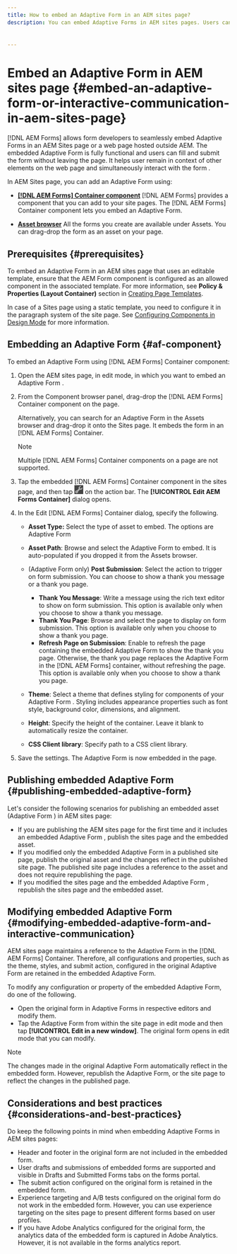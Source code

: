 ```yaml
---
title: How to embed an Adaptive Form in an AEM sites page? 
description: You can embed Adaptive Forms in AEM sites pages. Users can fill and submit forms without leaving the site pages.


---
```


# Embed an Adaptive Form  in AEM sites page {#embed-an-adaptive-form-or-interactive-communication-in-aem-sites-page}

[!DNL AEM Forms] allows form developers to seamlessly embed Adaptive Forms in an AEM Sites page or a web page hosted outside AEM. The embedded Adaptive Form is fully functional and users can fill and submit the form without leaving the page. It helps user remain in context of other elements on the web page and simultaneously interact with the form .

<!-- For information about embedding an Adaptive Form in an external web page, see [Embed Adaptive Form in external web page](/help/forms/using/embed-adaptive-form-external-web-page.md). -->

In AEM Sites page, you can add an Adaptive Form  using:

* **[[!DNL AEM Forms] Container component](#af-component)**
  [!DNL AEM Forms] provides a component that you can add to your site pages. The [!DNL AEM Forms] Container component lets you embed an Adaptive Form.

* **[Asset browser](/help/forms/using/embed-adaptive-form-aem-sites.md#asset-browser)**
  All the forms you create are available under Assets. You can drag-drop the form as an asset on your page.

## Prerequisites {#prerequisites}

To embed an Adaptive Form  in an AEM sites page that uses an editable template, ensure that the AEM Form component is configured as an allowed component in the associated template. For more information, see **Policy & Properties (Layout Container)** section in [Creating Page Templates](/help/sites-authoring/templates.md).

In case of a Sites page using a static template, you need to configure it in the paragraph system of the site page. See [Configuring Components in Design Mode](/help/sites-authoring/default-components-designmode.md) for more information.

## Embedding an Adaptive Form  {#af-component}

To embed an Adaptive Form  using [!DNL AEM Forms] Container component:

1. Open the AEM sites page, in edit mode, in which you want to embed an Adaptive Form .
1. From the Component browser panel, drag-drop the [!DNL AEM Forms] Container component on the page.

   Alternatively, you can search for an Adaptive Form  in the Assets browser and drag-drop it onto the Sites page. It embeds the form in an [!DNL AEM Forms] Container.

   >[!NOTE]
   >
   >Multiple [!DNL AEM Forms] Container components on a page are not supported.

1. Tap the embedded [!DNL AEM Forms] Container component in the sites page, and then tap ![settings_icon](assets/settings_icon.png) on the action bar. The **[!UICONTROL Edit AEM Forms Container]** dialog opens.
1. In the Edit [!DNL AEM Forms] Container dialog, specify the following.

    * **Asset Type:** Select the type of asset to embed. The options are Adaptive Form
    * **Asset Path**: Browse and select the Adaptive Form  to embed. It is auto-populated if you dropped it from the Assets browser.
    * (Adaptive Form only) **Post Submission**: Select the action to trigger on form submission. You can choose to show a thank you message or a thank you page.

        * **Thank You Message**: Write a message using the rich text editor to show on form submission. This option is available only when you choose to show a thank you message.
        * **Thank You Page**: Browse and select the page to display on form submission. This option is available only when you choose to show a thank you page.
        * **Refresh Page on Submission**: Enable to refresh the page containing the embedded Adaptive Form to show the thank you page. Otherwise, the thank you page replaces the Adaptive Form in the [!DNL AEM Forms] container, without refreshing the page. This option is available only when you choose to show a thank you page.

    * **Theme**: Select a theme that defines styling for components of your Adaptive Form . Styling includes appearance properties such as font style, background color, dimensions, and alignment.
    * **Height**: Specify the height of the container. Leave it blank to automatically resize the container.
    * **CSS Client library**: Specify path to a CSS client library.

1. Save the settings. The Adaptive Form  is now embedded in the page.

## Publishing embedded Adaptive Form {#publishing-embedded-adaptive-form}

Let's consider the following scenarios for publishing an embedded asset (Adaptive Form ) in AEM sites page:

* If you are publishing the AEM sites page for the first time and it includes an embedded Adaptive Form , publish the sites page and the embedded asset.
* If you modified only the embedded Adaptive Form  in a published site page, publish the original asset and the changes reflect in the published site page. The published site page includes a reference to the asset and does not require republishing the page.
* If you modified the sites page and the embedded Adaptive Form , republish the sites page and the embedded asset.

## Modifying embedded Adaptive Form {#modifying-embedded-adaptive-form-and-interactive-communication}

AEM sites page maintains a reference to the Adaptive Form in the [!DNL AEM Forms] Container. Therefore, all configurations and properties, such as the theme, styles, and submit action, configured in the original Adaptive Form are retained in the embedded Adaptive Form.

To modify any configuration or property of the embedded Adaptive Form, do one of the following.

* Open the original form in Adaptive Forms  in respective editors and modify them.
* Tap the Adaptive Form  from within the site page in edit mode and then tap **[!UICONTROL Edit in a new window]**. The original form opens in edit mode that you can modify.

>[!NOTE]
>
>The changes made in the original Adaptive Form  automatically reflect in the embedded form. However, republish the Adaptive Form, or the site page to reflect the changes in the published page.

## Considerations and best practices {#considerations-and-best-practices}

Do keep the following points in mind when embedding Adaptive Forms in AEM sites pages:

* Header and footer in the original form are not included in the embedded form.
* User drafts and submissions of embedded forms are supported and visible in Drafts and Submitted Forms tabs on the forms portal.
* The submit action configured on the original form is retained in the embedded form.
* Experience targeting and A/B tests configured on the original form do not work in the embedded form. However, you can use experience targeting on the sites page to present different forms based on user profiles.
* If you have Adobe Analytics configured for the original form, the analytics data of the embedded form is captured in Adobe Analytics. However, it is not available in the forms analytics report.


